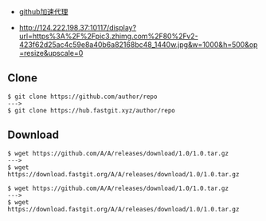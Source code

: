 
- [github加速代理](https://doc.fastgit.org/zh-cn/guide.html)

- http://124.222.198.37:10117/display?url=https%3A%2F%2Fpic3.zhimg.com%2F80%2Fv2-423f62d25ac4c59e8a40b6a82168bc48_1440w.jpg&w=1000&h=500&op=resize&upscale=0
## Clone

```shell
$ git clone https://github.com/author/repo
--->
$ git clone https://hub.fastgit.xyz/author/repo 
```

## Download

```shell
$ wget https://github.com/A/A/releases/download/1.0/1.0.tar.gz
--->
$ wget https://download.fastgit.org/A/A/releases/download/1.0/1.0.tar.gz
```

```shell
$ wget https://github.com/A/A/releases/download/1.0/1.0.tar.gz
--->
$ wget https://download.fastgit.org/A/A/releases/download/1.0/1.0.tar.gz
```

